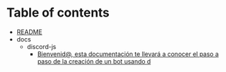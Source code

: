 # Table of contents

* [README](README.md)
* docs
  * discord-js
    * [Bienvenid@, esta documentación te llevará a conocer el paso a paso de la creación de un bot usando d](docs/discord-js/index.md)

